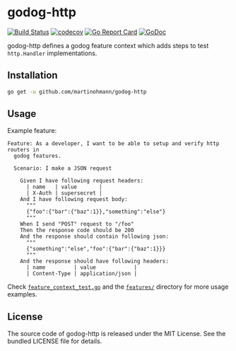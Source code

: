 godog-http
==========

[![Build Status](https://travis-ci.org/martinohmann/godog-http.svg)](https://travis-ci.org/martinohmann/godog-http)
[![codecov](https://codecov.io/gh/martinohmann/godog-http/branch/master/graph/badge.svg)](https://codecov.io/gh/martinohmann/godog-http)
[![Go Report Card](https://goreportcard.com/badge/github.com/martinohmann/godog-http)](https://goreportcard.com/report/github.com/martinohmann/godog-http)
[![GoDoc](https://godoc.org/github.com/martinohmann/godog-http?status.svg)](https://godoc.org/github.com/martinohmann/godog-http)

godog-http defines a godog feature context which adds steps to test `http.Handler` implementations.

Installation
------------

```sh
go get -u github.com/martinohmann/godog-http
```

Usage
-----

Example feature:

```
Feature: As a developer, I want to be able to setup and verify http routers in
  godog features.

  Scenario: I make a JSON request

    Given I have following request headers:
      | name   | value       |
      | X-Auth | supersecret |
    And I have following request body:
      """
      {"foo":{"bar":{"baz":1}},"something":"else"}
      """
    When I send "POST" request to "/foo"
    Then the response code should be 200
    And the response should contain following json:
      """
      {"something":"else","foo":{"bar":{"baz":1}}}
      """
    And the response should have following headers:
      | name         | value            |
      | Content-Type | application/json |
```

Check [`feature_context_test.go`](feature_context_test.go) and the
[`features/`](features/) directory for more usage examples.

License
-------

The source code of godog-http is released under the MIT License. See the bundled
LICENSE file for details.
